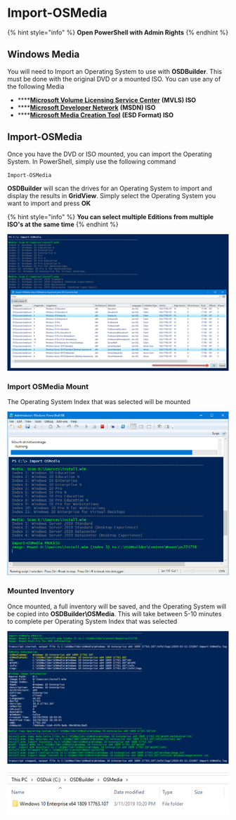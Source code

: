 # Import-OSMedia

{% hint style="info" %}
**Open PowerShell with Admin Rights**
{% endhint %}

## Windows Media

You will need to Import an Operating System to use with **OSDBuilder**.  This must be done with the original DVD or a mounted ISO.  You can use any of the following Media

* \*\*\*\*[**Microsoft Volume Licensing Service Center**](https://www.microsoft.com/Licensing/servicecenter/default.aspx) **\(MVLS\) ISO**
* \*\*\*\*[**Microsoft Developer Network**](https://msdn.microsoft.com) **\(MSDN\) ISO**
* \*\*\*\*[**Microsoft Media Creation Tool**](https://www.microsoft.com/en-us/software-download/windows10) **\(ESD Format\) ISO**

## Import-OSMedia

Once you have the DVD or ISO mounted, you can import the Operating System.  In PowerShell, simply use the following command

```text
Import-OSMedia
```

**OSDBuilder** will scan the drives for an Operating System to import and display the results in **GridView**.  Simply select the Operating System you want to import and press **OK**

{% hint style="info" %}
**You can select multiple Editions from multiple ISO's at the same time**
{% endhint %}

![](../../../../.gitbook/assets/image%20%2838%29.png)

### Import OSMedia Mount

The Operating System Index that was selected will be mounted

![](../../../../.gitbook/assets/image%20%28180%29.png)

### Mounted Inventory

Once mounted, a full inventory will be saved, and the Operating System will be copied into **OSDBuilder\OSMedia**.  This will take between 5-10 minutes to complete per Operating System Index that was selected

![](../../../../.gitbook/assets/image%20%28107%29.png)

![](../../../../.gitbook/assets/image%20%28174%29.png)

